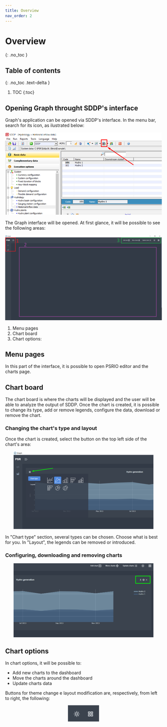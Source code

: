 ```yaml
---
title: Overview
nav_order: 2
---
```


# Overview
{: .no_toc }

## Table of contents
{: .no_toc .text-delta }

1. TOC
{:toc}

## Opening Graph throught SDDP's interface

Graph's application can be opened via SDDP's interface. In the menu bar, search for its icon, as ilustrated below:

<div style="text-align:center">
    <img src="images\OpeningGraphSDDP_v2.png" width="600"/>
</div>

The Graph interface will be opened. At first glance, it will be possible to see the following areas:

<div style="text-align:center">
    <img src="images\GraphInterface_v3.png" width="600"/>
</div>

1. Menu pages
2. Chart board
3. Chart options:

## Menu pages

In this part of the interface, it is possible to open PSRIO editor and the charts page.

## Chart board

The chart board is where the charts will be displayed and the user will be able to analyze the output of SDDP. Once the chart is created, it is possible to change its type, add or remove legends, configure the data, download or remove the chart.

### Changing the chart's type and layout

Once the chart is created, select the button on the top left side of the chart's area:

<div style="text-align:center">
    <img src="images\ChangeChartTypeLayout.png" width="450"/>
</div>

In "Chart type" section, several types can be chosen. Choose what is best for you. In "Layout", the legends can be removed or introduced.

### Configuring, downloading and removing charts

<div style="text-align:center">
    <img src="images\ChartDownloadConfigDelete.png" width="450"/>
</div>


## Chart options

In chart options, it will be possible to:

* Add new charts to the dashboard
* Move the charts around the dashboard
* Update charts data

Buttons for theme change e layout modification are, respectively, from left to right, the following:

<div style="text-align:center">
    <img src="images\ThemeLayoutButtons.png" width="100"/>
</div>


